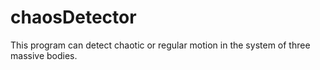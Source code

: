 chaosDetector
=============

This program can detect chaotic or regular motion in the system of three massive bodies.
